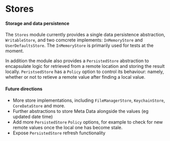# Stores

#### Storage and data persistence

The `Stores` module currently provides a single data persistence abstraction, `WritableStore`, and two comcrete implements: `InMemoryStore` and `UserDefaultsStore`. The `InMemoryStore` is primarily used for tests at the moment.

In addition the module also provides a `PersistedStore` abstraction to encapsulate logic for retrieved from a remote location and storing the result locally. `PeristsedStore` has a `Policy` option to control its behaviour: namely, whether or not to retieve a remote value after finding a local value. 
 

#### Future directions
* More store implementations, including `FileManagerStore`, `KeychainStore`, `CoreDataStore` and more.
* Further abstractions to store Meta Data alongside the values (eg updated date time) 
* Add more `PersistedStore` `Policy` options, for example to check for new remote values once the local one has become stale.
* Expose `PersistedStore` refresh functionality
